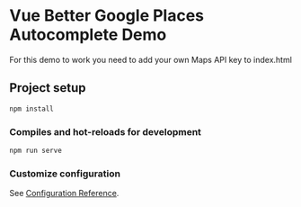 # Vue Better Google Places Autocomplete Demo

For this demo to work you need to add your own Maps API key to index.html

## Project setup

```sh
npm install
```

### Compiles and hot-reloads for development

```sh
npm run serve
```

### Customize configuration

See [Configuration Reference](https://cli.vuejs.org/config/).
